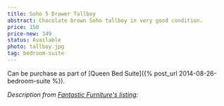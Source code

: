 ```yaml
---
title: Soho 5 Drawer Tallboy
abstract: Chocolate brown Soho tallboy in very good condition.
price: 150
price-new: 349
status: Available
photo: tallboy.jpg
tag: bedroom-suite
---
```

Can be purchase as part of [Queen Bed Suite]({% post_url 2014-08-26-bedroom-suite %}).

_Description from [Fantastic Furniture's listing](http://www.fantasticfurniture.com.au/Categories/Storage/Soho-5-Drawer-Tallboy/p/SOHTBY5DWOOOTVRCHO):_
